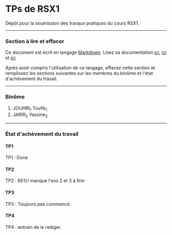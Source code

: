 # TPs de RSX1

Dépôt pour la soumission des travaux pratiques du cours RSX1.

---

### Section à lire et effacer

Ce document est écrit en langage [Markdown](https://en.wikipedia.org/wiki/Markdown).
Lisez sa documentation 
[ici](https://www.markdownguide.org/basic-syntax),
[ici](https://spec.commonmark.org/0.29/)
et 
[ici](https://docs.gitlab.com/ee/user/markdown.html#gitlab-flavored-markdown-gfm).

Après avoir compris l'utilisation de ce langage, effacez cette section et remplissez les sections suivantes sur les membres du binôme et l'état d'achèvement du travail.

---

### Binôme
1. JOUHRI<sub>1</sub> Toufik<sub>1</sub>
2. JARIR<sub>2</sub> Yassine<sub>2</sub>


---

### État d'achèvement du travail

#### TP1
TP1 : Done

#### TP2

TP2 : 65%!
manque l'exo 2 et 3 à finir 
#### TP3
TP3 : Toujours pas commencé.

#### TP4
TP4 : entrain de le rediger.